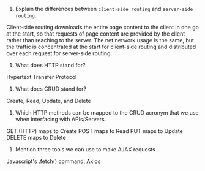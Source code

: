 1.  Explain the differences between `client-side routing` and `server-side routing`.

Client-side routing downloads the entire page content to the client in one go at the start, so that requests of page content are provided by the client rather than reaching to the server.  The net network usage is the same, but the traffic is concentrated at the start for client-side routing and distributed over each request for server-side routing.

1.  What does HTTP stand for?

Hypertext Transfer Protocol

1.  What does CRUD stand for?

Create, Read, Update, and Delete

1.  Which HTTP methods can be mapped to the CRUD acronym that we use when interfacing with APIs/Servers.

GET (HTTP) maps to Create
POST maps to Read
PUT maps to Update
DELETE maps to Delete

1.  Mention three tools we can use to make AJAX requests

Javascript's .fetch() command, Axios